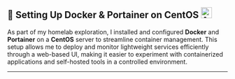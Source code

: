 ## 🐳 Setting Up Docker & Portainer on CentOS <img src="https://cdn.jsdelivr.net/gh/homarr-labs/dashboard-icons/svg/centos.svg" alt="AWS Logo" height="25">
As part of my homelab exploration, I installed and configured **Docker** and **Portainer** on a **CentOS** server to streamline container management. This setup allows me to deploy and monitor lightweight services efficiently through a web-based UI, making it easier to experiment with containerized applications and self-hosted tools in a controlled environment.

---

